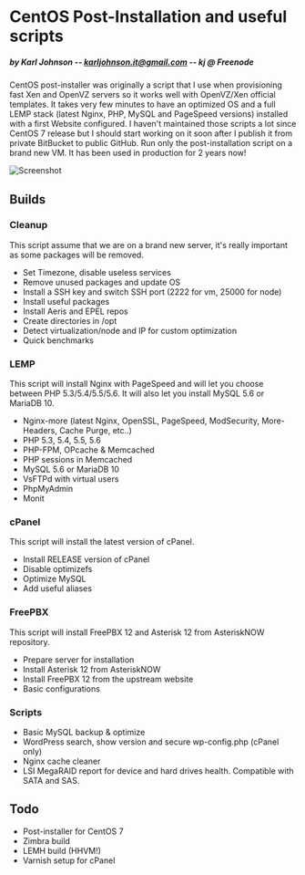 # CentOS Post-Installation and useful scripts
##### by Karl Johnson -- karljohnson.it@gmail.com -- kj @ Freenode

CentOS post-installer was originally a script that I use when provisioning fast Xen and OpenVZ servers so it works well with OpenVZ/Xen official templates. It takes very few minutes to have an optimized OS and a full LEMP stack (latest Nginx, PHP, MySQL and PageSpeed versions) installed with a first Website configured. I haven't maintained those scripts a lot since CentOS 7 release but I should start working on it soon after I publish it from private BitBucket to public GitHub. Run only the post-installation script on a brand new VM. It has been used in production for 2 years now!


![Screenshot](https://github.com/karljohns0n/centos-postinstaller/raw/master/files/screenshot-c6.gif "Screenshot")

## Builds

### Cleanup

This script assume that we are on a brand new server, it's really important as some packages will be removed.

* Set Timezone, disable useless services
* Remove unused packages and update OS
* Install a SSH key and switch SSH port (2222 for vm, 25000 for node)
* Install useful packages
* Install Aeris and EPEL repos
* Create directories in /opt
* Detect virtualization/node and IP for custom optimization
* Quick benchmarks

### LEMP

This script will install Nginx with PageSpeed and will let you choose between PHP 5.3/5.4/5.5/5.6. It will also let you install MySQL 5.6 or MariaDB 10.

* Nginx-more (latest Nginx, OpenSSL, PageSpeed, ModSecurity, More-Headers, Cache Purge, etc..)
* PHP 5.3, 5.4, 5.5, 5.6
* PHP-FPM, OPcache & Memcached
* PHP sessions in Memcached
* MySQL 5.6 or MariaDB 10
* VsFTPd with virtual users
* PhpMyAdmin
* Monit

### cPanel

This script will install the latest version of cPanel.

* Install RELEASE version of cPanel
* Disable optimizefs
* Optimize MySQL
* Add useful aliases

### FreePBX

This script will install FreePBX 12 and Asterisk 12 from AsteriskNOW repository.

* Prepare server for installation
* Install Asterisk 12 from AsteriskNOW
* Install FreePBX 12 from the upstream website
* Basic configurations

### Scripts

* Basic MySQL backup & optimize
* WordPress search, show version and secure wp-config.php (cPanel only)
* Nginx cache cleaner
* LSI MegaRAID report for device and hard drives health. Compatible with SATA and SAS.

## Todo

* Post-installer for CentOS 7
* Zimbra build
* LEMH build (HHVM!)
* Varnish setup for cPanel